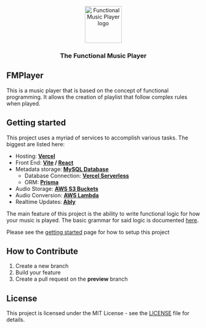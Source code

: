 <p align="center" >
  <picture>
    <source media="(prefers-color-scheme: dark)" srcset="https://music.wagologies.com/favicon-dark-mode.svg">
    <source media="(prefers-color-scheme: light)" srcset="https://music.wagologies.com/favicon-light-mode.svg">
    <img alt="Functional Music Player logo" src="https://music.wagologies.com/icon.svg" width="96" color="white">
  </picture>
  <h3 align="center">The Functional Music Player</h3>
</p>

## FMPlayer

This is a music player that is based on the concept of functional programming. It allows the creation of playlist that follow complex rules when played.

## Getting started

This project uses a myriad of services to accomplish various tasks. The biggest are listed here:

- Hosting: **[Vercel](https://vercel.com/)**
- Front End: **[Vite](https://vitejs.dev/) / [React](https://react.dev/)**
- Metadata storage: **[MySQL Database](https://www.mysql.com/)**
  - Database Connection: **[Vercel Serverless](https://vercel.com/docs/functions/serverless-functions)**
  - ORM: **[Prisma](https://www.prisma.io/client)**
- Audio Storage: **[AWS S3 Buckets](https://aws.amazon.com/s3/)**
- Audio Conversion: **[AWS Lambda](https://aws.amazon.com/lambda/)**
- Realtime Updates: **[Ably](https://ably.com/)**

The main feature of this project is the ability to write functional logic for how your music is played. The basic grammar for said logic is documented [here](grammar-planning.md).

Please see the [getting started](getting-started.md) page for how to setup this project

## How to Contribute

1. Create a new branch
2. Build your feature
3. Create a pull request on the **preview** branch

## License

This project is licensed under the MIT License - see the [LICENSE](LICENSE) file for details.
